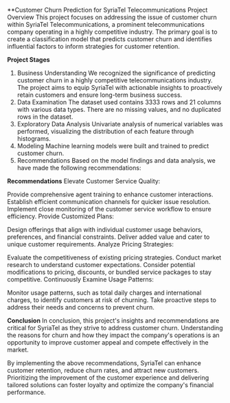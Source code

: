 **Customer Churn Prediction for SyriaTel Telecommunications
Project Overview
This project focuses on addressing the issue of customer churn within SyriaTel Telecommunications, a prominent telecommunications company operating in a highly competitive industry. The primary goal is to create a classification model that predicts customer churn and identifies influential factors to inform strategies for customer retention.

**Project Stages**

1. Business Understanding
We recognized the significance of predicting customer churn in a highly competitive telecommunications industry.
The project aims to equip SyriaTel with actionable insights to proactively retain customers and ensure long-term business success.
2. Data Examination
The dataset used contains 3333 rows and 21 columns with various data types.
There are no missing values, and no duplicated rows in the dataset.
3. Exploratory Data Analysis
Univariate analysis of numerical variables was performed, visualizing the distribution of each feature through histograms.
4. Modeling
Machine learning models were built and trained to predict customer churn.
5. Recommendations
Based on the model findings and data analysis, we have made the following recommendations:

**Recommendations**
Elevate Customer Service Quality:

Provide comprehensive agent training to enhance customer interactions.
Establish efficient communication channels for quicker issue resolution.
Implement close monitoring of the customer service workflow to ensure efficiency.
Provide Customized Plans:

Design offerings that align with individual customer usage behaviors, preferences, and financial constraints.
Deliver added value and cater to unique customer requirements.
Analyze Pricing Strategies:

Evaluate the competitiveness of existing pricing strategies.
Conduct market research to understand customer expectations.
Consider potential modifications to pricing, discounts, or bundled service packages to stay competitive.
Continuously Examine Usage Patterns:

Monitor usage patterns, such as total daily charges and international charges, to identify customers at risk of churning.
Take proactive steps to address their needs and concerns to prevent churn.

**Conclusion**
In conclusion, this project's insights and recommendations are critical for SyriaTel as they strive to address customer churn. Understanding the reasons for churn and how they impact the company's operations is an opportunity to improve customer appeal and compete effectively in the market.

By implementing the above recommendations, SyriaTel can enhance customer retention, reduce churn rates, and attract new customers. Prioritizing the improvement of the customer experience and delivering tailored solutions can foster loyalty and optimize the company's financial performance.
